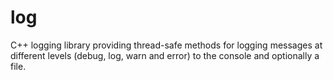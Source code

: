 # log
C++ logging library providing thread-safe methods for logging messages at different levels (debug, log, warn and error) to the console and optionally a file.
